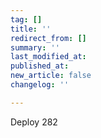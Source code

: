 ```yaml
---
tag: []
title: ''
redirect_from: []
summary: ''
last_modified_at: 
published_at: 
new_article: false
changelog: ''

---
```

Deploy 282